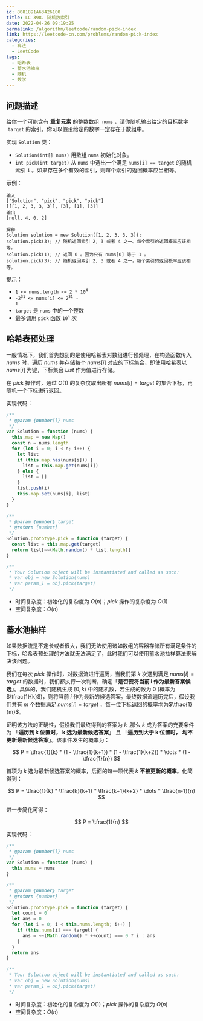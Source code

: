 ```yaml
---
id: 8081891A63426100
title: LC 398. 随机数索引
date: 2022-04-26 09:19:25
permalink: /algorithm/leetcode/random-pick-index
link: https://leetcode-cn.com/problems/random-pick-index
categories:
  - 算法
  - LeetCode
tags:
  - 哈希表
  - 蓄水池抽样
  - 随机
  - 数学
---
```


<Level :type='2'/>

## 问题描述

给你一个可能含有 **重复元素** 的整数数组  `nums` ，请你随机输出给定的目标数字  `target` 的索引。你可以假设给定的数字一定存在于数组中。

实现 `Solution` 类：

- `Solution(int[] nums)` 用数组 `nums` 初始化对象。
- `int pick(int target)` 从 `nums` 中选出一个满足 `nums[i] == target` 的随机索引 `i` 。如果存在多个有效的索引，则每个索引的返回概率应当相等。

示例：

```text
输入
["Solution", "pick", "pick", "pick"]
[[[1, 2, 3, 3, 3]], [3], [1], [3]]
输出
[null, 4, 0, 2]

解释
Solution solution = new Solution([1, 2, 3, 3, 3]);
solution.pick(3); // 随机返回索引 2, 3 或者 4 之一。每个索引的返回概率应该相等。
solution.pick(1); // 返回 0 。因为只有 nums[0] 等于 1 。
solution.pick(3); // 随机返回索引 2, 3 或者 4 之一。每个索引的返回概率应该相等。
```

提示：

- <code>1 <= nums.length <= 2 \* 10<sup>4</sup></code>
- <code>-2<sup>31</sup> <= nums[i] <= 2<sup>31</sup> - 1</code>
- `target` 是 `nums` 中的一个整数
- 最多调用 `pick` 函数 <code>10<sup>4</sup></code> 次

## 哈希表预处理

一般情况下，我们首先想到的是使用哈希表对数组进行预处理，在构造函数传入 $nums$ 时，遍历 $nums$ 并存储每个 $nums[i]$ 对应的下标集合，即使用哈希表以 $nums[i]$ 为键，下标集合 $List$ 作为值进行存储。

在 $pick$ 操作时，通过 $O(1)$ 的复杂度取出所有 $nums[i] = target$ 的集合下标，再随机一个下标进行返回。

实现代码：

```javascript
/**
 * @param {number[]} nums
 */
var Solution = function (nums) {
  this.map = new Map()
  const n = nums.length
  for (let i = 0; i < n; i++) {
    let list
    if (this.map.has(nums[i])) {
      list = this.map.get(nums[i])
    } else {
      list = []
    }
    list.push(i)
    this.map.set(nums[i], list)
  }
}

/**
 * @param {number} target
 * @return {number}
 */
Solution.prototype.pick = function (target) {
  const list = this.map.get(target)
  return list[~~(Math.random() * list.length)]
}

/**
 * Your Solution object will be instantiated and called as such:
 * var obj = new Solution(nums)
 * var param_1 = obj.pick(target)
 */
```

- 时间复杂度：初始化的复杂度为 $O(n)$；$pick$ 操作的复杂度为 $O(1)$
- 空间复杂度：$O(n)$

## 蓄水池抽样

如果数据流是不定长或者很大，我们无法使用诸如数组的容器存储所有满足条件的下标，哈希表预处理的方法就无法满足了，此时我们可以使用蓄水池抽样算法来解决该问题。

我们在每次 $pick$ 操作时，对数据流进行遍历，当我们第 $k$ 次遇到满足 $nums[i] = target$ 的数据时，我们都执行一次判断，确定「**是否要将当前 i 作为最新答案候选**」。具体的，我们随机生成 $[0, k)$ 中的随机数，若生成的数为 $0$ (概率为$\tfrac{1}{k}$)，则将当前 $i$ 作为最新的候选答案。最终数据流遍历完后，假设我们共有 $m$ 个数据满足 $nums[i] = target$ ，每一位下标返回的概率均为$\tfrac{1}{m}$。

证明该方法的正确性，假设我们最终得到的答案为 $k$ ,那么 $k$ 成为答案的充要条件为 「**遍历到 k 位置时， k 选为最新候选答案**」 且 「**遍历到大于 k 位置时， 均不更新最新候选答案**」。该事件发生的概率为：

$$
P = \tfrac{1}{k} * (1 - \tfrac{1}{k+1}) * (1 - \tfrac{1}{k+2}) * \dots * (1 - \tfrac{1}{n})
$$

首项为 $k$ 选为最新候选答案的概率，后面的每一项代表 $k$ **不被更新的概率**。化简得到：

$$
P = \tfrac{1}{k} * \tfrac{k}{k+1} * \tfrac{k+1}{k+2} * \dots * \tfrac{n-1}{n}
$$

进一步简化可得：

$$
P = \tfrac{1}{n}
$$

实现代码：

```javascript
/**
 * @param {number[]} nums
 */
var Solution = function (nums) {
  this.nums = nums
}

/**
 * @param {number} target
 * @return {number}
 */
Solution.prototype.pick = function (target) {
  let count = 0
  let ans = 0
  for (let i = 0; i < this.nums.length; i++) {
    if (this.nums[i] === target) {
      ans = ~~(Math.random() * ++count) === 0 ? i : ans
    }
  }
  return ans
}

/**
 * Your Solution object will be instantiated and called as such:
 * var obj = new Solution(nums)
 * var param_1 = obj.pick(target)
 */
```

- 时间复杂度：初始化的复杂度为 $O(1)$；$pick$ 操作的复杂度为 $O(n)$
- 空间复杂度：$O(n)$
